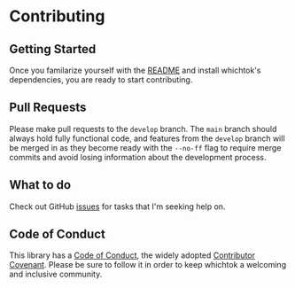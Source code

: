 # Contributing
## Getting Started
Once you familarize yourself with the [README](README.md) and install whichtok's dependencies, you are ready to start contributing.
## Pull Requests
Please make pull requests to the `develop` branch. The `main` branch should always hold fully functional code, and features from the `develop` branch will be merged in as they become ready with the `--no-ff` flag to require merge commits and avoid losing information about the development process.

## What to do
Check out GitHub [issues](https://github.com/sarahlc888/whichtok/issues) for tasks that I'm seeking help on.

## Code of Conduct
This library has a [Code of Conduct](CODE_OF_CONDUCT.md), the widely adopted [Contributor Covenant](https://www.contributor-covenant.org/). Please be sure to follow it in order to keep whichtok a welcoming and inclusive community.